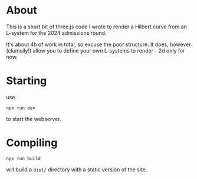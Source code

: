 # About

This is a short bit of three.js code I wrote to render a Hilbert curve from an L-system for the 2024 admissions round.

It's about 4h of work in total, so excuse the poor structure. It does, however (clumsily!) allow you to define your own L-systems to render - 2d only for now.

# Starting

use

```
npx run dev
```

to start the webserver.

# Compiling

```
npx run build
```

will build a `dist/` directory with a static version of the site.

